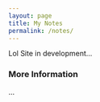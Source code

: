 ```yaml
---
layout: page
title: My Notes
permalink: /notes/
---
```

Lol
Site in development...

### More Information
...
